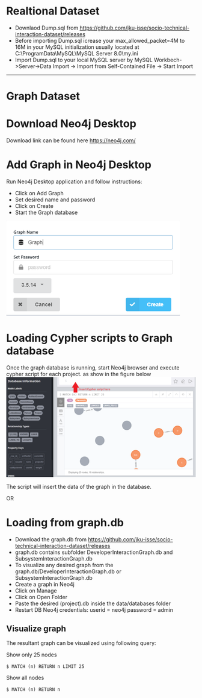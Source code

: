 # Realtional Dataset
- Downlaod Dump.sql from https://github.com/jku-isse/socio-technical-interaction-dataset/releases
- Before importing Dump.sql icrease your max_allowed_packet=4M to 16M in your MySQL initialization usually located at C:\ProgramData\MySQL\MySQL Server 8.0\my.ini 
- Import Dump.sql to your local MySQL server by MySQL Workbech->Server->Data Import -> Import from Self-Contained File -> Start Import
 
---------------------------------------------------------------------------------------------------------------------------------------
# Graph Dataset

# Download Neo4j Desktop

Download link can be found here https://neo4j.com/

# Add Graph in Neo4j Desktop

Run Neo4j Desktop application and follow instructions:

- Click on Add Graph
- Set desired name and password
- Click on Create
- Start the Graph database

![GitHub Logo](/AddGraph.PNG)


# Loading Cypher scripts to Graph database

Once the graph database is running, start Neo4j browser and execute cypher script for each project.
as show in the figure below
![GitHub Logo](/browser.png)

The script will insert the data of the graph in the database.

OR

# Loading from graph.db

- Download the graph.db from https://github.com/jku-isse/socio-technical-interaction-dataset/releases
- graph.db contains subfolder DeveloperInteractionGraph.db and SubsystemInteractionGraph.db 
- To visualize any desired graph from the graph.db/DeveloperInteractionGraph.db or SubsystemInteractionGraph.db 
- Create a graph in Neo4j
- Click on Manage
- Click on Open Folder
- Paste the desired (project).db inside the data/databases folder
- Restart DB
Neo4j credentials:
userid = neo4j
password = admin

## Visualize graph

The resultant graph can be visualized using following query:


Show only 25 nodes
```
$ MATCH (n) RETURN n LIMIT 25
```

Show all nodes
```
$ MATCH (n) RETURN n
```
